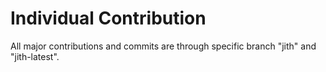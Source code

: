 # Individual Contribution 
All major contributions and commits are through specific branch "jith" and "jith-latest".
